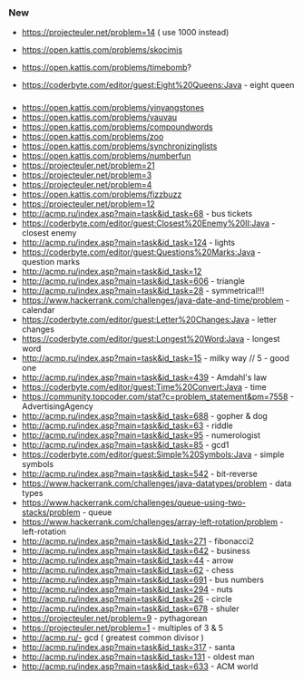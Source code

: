### New
- https://projecteuler.net/problem=14 ( use 1000 instead)
- https://open.kattis.com/problems/skocimis 

- https://open.kattis.com/problems/timebomb?
- https://coderbyte.com/editor/guest:Eight%20Queens:Java - eight queen



###
* https://open.kattis.com/problems/yinyangstones 
* https://open.kattis.com/problems/vauvau
* https://open.kattis.com/problems/compoundwords
* https://open.kattis.com/problems/zoo
* https://open.kattis.com/problems/synchronizinglists
* https://open.kattis.com/problems/numberfun
* https://projecteuler.net/problem=21
* https://projecteuler.net/problem=3
* https://projecteuler.net/problem=4 
* https://open.kattis.com/problems/fizzbuzz
* https://projecteuler.net/problem=12
* http://acmp.ru/index.asp?main=task&id_task=68 - bus tickets
* https://coderbyte.com/editor/guest:Closest%20Enemy%20II:Java - closest enemy
* http://acmp.ru/index.asp?main=task&id_task=124 - lights
* https://coderbyte.com/editor/guest:Questions%20Marks:Java - question marks
* http://acmp.ru/index.asp?main=task&id_task=12 
*  http://acmp.ru/index.asp?main=task&id_task=606 - triangle
* http://acmp.ru/index.asp?main=task&id_task=28 - symmetrical!!!
* https://www.hackerrank.com/challenges/java-date-and-time/problem - calendar
* https://coderbyte.com/editor/guest:Letter%20Changes:Java - letter changes
* https://coderbyte.com/editor/guest:Longest%20Word:Java - longest word
* http://acmp.ru/index.asp?main=task&id_task=15 - milky way // 5 - good one
* http://acmp.ru/index.asp?main=task&id_task=439 - Amdahl's law
* https://coderbyte.com/editor/guest:Time%20Convert:Java - time 
* https://community.topcoder.com/stat?c=problem_statement&pm=7558 - AdvertisingAgency
* http://acmp.ru/index.asp?main=task&id_task=688 - gopher & dog
* http://acmp.ru/index.asp?main=task&id_task=63 - riddle
* http://acmp.ru/index.asp?main=task&id_task=95 - numerologist
* http://acmp.ru/index.asp?main=task&id_task=85 - gcd1
* https://coderbyte.com/editor/guest:Simple%20Symbols:Java - simple symbols
* http://acmp.ru/index.asp?main=task&id_task=542 - bit-reverse
* https://www.hackerrank.com/challenges/java-datatypes/problem - data types
* https://www.hackerrank.com/challenges/queue-using-two-stacks/problem - queue
* https://www.hackerrank.com/challenges/array-left-rotation/problem - left-rotation
* http://acmp.ru/index.asp?main=task&id_task=271 - fibonacci2
* http://acmp.ru/index.asp?main=task&id_task=642 - business
* http://acmp.ru/index.asp?main=task&id_task=44 - arrow 
* http://acmp.ru/index.asp?main=task&id_task=62 - chess
* http://acmp.ru/index.asp?main=task&id_task=691 - bus numbers
* http://acmp.ru/index.asp?main=task&id_task=294 - nuts
* http://acmp.ru/index.asp?main=task&id_task=26  - circle
* http://acmp.ru/index.asp?main=task&id_task=678 - shuler
* https://projecteuler.net/problem=9 - pythagorean
* https://projecteuler.net/problem=1 - multiples of 3 & 5
* http://acmp.ru/- gcd ( greatest common divisor )
* http://acmp.ru/index.asp?main=task&id_task=317 - santa 
* http://acmp.ru/index.asp?main=task&id_task=131 - oldest man
* http://acmp.ru/index.asp?main=task&id_task=633 - ACM world
